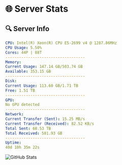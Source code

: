 # 🌐 Server Stats
## 🔍 Server Info
```yaml
CPU: Intel(R) Xeon(R) CPU E5-2699 v4 @ 1287.86MHz
CPU Usage: 5.50%
Cores: 44P | 88T
-----------------------------------
Memory:
Current Usage: 147.14 GB/503.74 GB
Available: 353.15 GB
-----------------------------------
Disk:
Current Usage: 113.60 GB/1.71 TB
Free: 1.51 TB
-----------------------------------
GPU:
No GPU detected
-----------------------------------
Network:
Current Transfer (Sent): 15.25 MB/s
Current Transfer (Received): 82.52 KB/s
Total Sent: 68.53 TB
Total Received: 581.93 GB
-----------------------------------
Uptime:
40d 10h 35m 22s
```
![GitHub Stats](https://img.shields.io/badge/Updated-2025-04-17_07:58:11-blue)